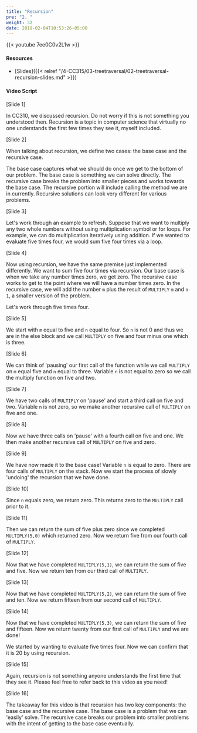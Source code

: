 ```yaml
---
title: "Recursion"
pre: "2. "
weight: 32
date: 2019-02-04T10:53:26-05:00
---
```


{{< youtube 7ee0C0v2L1w >}}

#### Resources
* [Slides]({{< relref "/4-CC315/03-treetraversal/02-treetraversal-recursion-slides.md" >}})

#### Video Script

[Slide 1]

In CC310, we discussed recursion. Do not worry if this is not something you understood then. Recursion is a topic in computer science that virtually no one understands the first few times they see it, myself included. 

[Slide 2]

When talking about recursion, we define two cases: the base case and the recursive case. 

The base case captures what we should do once we get to the bottom of our problem. The base case is something we can solve directly. The recursive case breaks the problem into smaller pieces and works towards the base case. The recursive portion will include calling the method we are in currently. Recursive solutions can look very different for various problems. 

[Slide 3]

Let's work through an example to refresh. Suppose that we want to multiply any two whole numbers without using multiplication symbol or for loops. For example, we can do multiplication iteratively using addition. If we wanted to evaluate five times four, we would sum five four times via a loop.

[Slide 4]

Now using recursion, we have the same premise just implemented differently. We want to sum five four times via recursion. Our base case is when we take any number times zero, we get zero. The recursive case works to get to the point where we will have a number times zero. In the recursive case, we will add the number `m` plus the result of `MULTIPLY` `m` and `n-1`, a smaller version of the problem. 

Let's work through five times four. 

[Slide 5]

We start with `m` equal to five and `n` equal to four. So `n` is not 0 and thus we are in the else block and we call `MULTIPLY` on five and four minus one which is three. 

[Slide 6]

We can think of 'pausing' our first call of the function while we call `MULTIPLY` on `m` equal five and `n` equal to three. Variable `n` is not equal to zero so we call the multiply function on five and two.

[Slide 7]

We have two calls of `MULTIPLY` on 'pause' and start a third call on five and two. Variable `n` is not zero, so we make another recursive call of `MULTIPLY` on five and one. 

[Slide 8]

Now we have three calls on 'pause' with a fourth call on five and one. We then make another recursive call of `MULTIPLY` on five and zero. 

[Slide 9]

We have now made it to the base case! Variable `n` is equal to zero. There are four calls of `MULTIPLY` on the stack. Now we start the process of slowly 'undoing' the recursion that we have done. 

[Slide 10]

Since `n` equals zero, we return zero. This returns zero to the `MULTIPLY` call prior to it. 

[Slide 11]

Then we can return the sum of five plus zero since we completed `MULTIPLY(5,0)` which returned zero. Now we return five from our fourth call of `MULTIPLY`.

[Slide 12]

Now that we have completed `MULTIPLY(5,1)`, we can return the sum of five and five. Now we return ten from our third call of `MULTIPLY`.

[Slide 13]

Now that we have completed `MULTIPLY(5,2)`, we can return the sum of five and ten. Now we return fifteen from our second call of `MULTIPLY`.

[Slide 14]

Now that we have completed `MULTIPLY(5,3)`, we can return the sum of five and fifteen. Now we return twenty from our first call of `MULTIPLY` and we are done! 

We started by wanting to evaluate five times four. Now we can confirm that it is 20 by using recursion. 

[Slide 15]

Again, recursion is not something anyone understands the first time that they see it. Please feel free to refer back to this video as you need! 

[Slide 16]

The takeaway for this video is that recursion has two key components: the base case and the recursive case. The base case is a problem that we can 'easily' solve. The recursive case breaks our problem into smaller problems with the intent of getting to the base case eventually. 